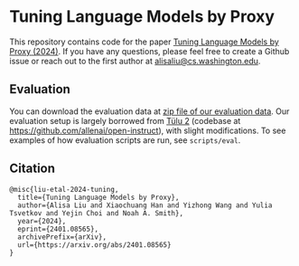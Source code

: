 # Tuning Language Models by Proxy

This repository contains code for the paper [Tuning Language Models by Proxy (2024)](https://arxiv.org/abs/2401.08565). If you have any questions, please feel free to create a Github issue or reach out to the first author at alisaliu@cs.washington.edu.

## Evaluation

You can download the evaluation data at [zip file of our evaluation data](https://github.com/alisawuffles/proxy-tuning/blob/main/data.zip). Our evaluation setup is largely borrowed from [Tülu 2](https://arxiv.org/abs/2311.10702) (codebase at https://github.com/allenai/open-instruct), with slight modifications. To see examples of how evaluation scripts are run, see `scripts/eval`.


## Citation
```
@misc{liu-etal-2024-tuning,
  title={Tuning Language Models by Proxy}, 
  author={Alisa Liu and Xiaochuang Han and Yizhong Wang and Yulia Tsvetkov and Yejin Choi and Noah A. Smith},
  year={2024},
  eprint={2401.08565},
  archivePrefix={arXiv},
  url={https://arxiv.org/abs/2401.08565}
}
```
